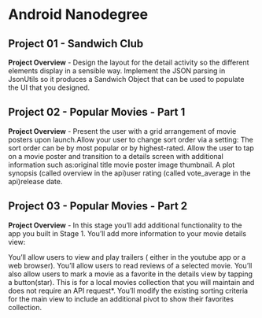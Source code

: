 # Android Nanodegree

## Project 01 - Sandwich Club
<strong>Project Overview</strong> - Design the layout for the detail activity so the different elements display in a sensible way. Implement the JSON parsing in JsonUtils so it produces a Sandwich Object that can be used to populate the UI that you designed.

## Project 02 - Popular Movies - Part 1
<strong>Project Overview</strong> - Present the user with a grid arrangement of movie posters upon launch.Allow your user to change sort order via a setting: The sort order can be by most popular or by highest-rated. Allow the user to tap on a movie poster and transition to a details screen with additional information such as:original title movie poster image thumbnail. A plot synopsis (called overview in the api)user rating (called vote_average in the api)release date.

## Project 03 - Popular Movies - Part 2
<strong>Project Overview</strong> - In this stage you’ll add additional functionality to the app you built in Stage 1.
You’ll add more information to your movie details view:

You’ll allow users to view and play trailers ( either in the youtube app or a web browser).
You’ll allow users to read reviews of a selected movie.
You’ll also allow users to mark a movie as a favorite in the details view by tapping a button(star). This is for a local movies collection that you will maintain and does not require an API request*. You’ll modify the existing sorting criteria for the main view to include an additional pivot to show their favorites collection.
